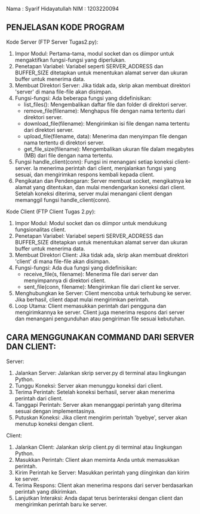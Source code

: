 Nama : Syarif Hidayatullah
NIM : 1203220094

## PENJELASAN KODE PROGRAM ##

Kode Server (FTP Server Tugas2.py):

1. Impor Modul: Pertama-tama, modul socket dan os diimpor untuk mengaktifkan fungsi-fungsi yang diperlukan.
2. Penetapan Variabel: Variabel seperti SERVER_ADDRESS dan BUFFER_SIZE ditetapkan untuk menentukan alamat server dan ukuran buffer untuk menerima data.
3. Membuat Direktori Server: Jika tidak ada, skrip akan membuat direktori 'server' di mana file-file akan disimpan.
4. Fungsi-fungsi: Ada beberapa fungsi yang didefinisikan:
      - list_files(): Mengembalikan daftar file dan folder di direktori server.
      - remove_file(filename): Menghapus file dengan nama tertentu dari direktori server.
      - download_file(filename): Mengirimkan isi file dengan nama tertentu dari direktori server.
      - upload_file(filename, data): Menerima dan menyimpan file dengan nama tertentu di direktori server.
      - get_file_size(filename): Mengembalikan ukuran file dalam megabytes (MB) dari file dengan nama tertentu.
5. Fungsi handle_client(conn): Fungsi ini menangani setiap koneksi client-server. Ia menerima perintah dari client, menjalankan fungsi yang sesuai, dan mengirimkan respons kembali kepada client.
6. Pengikatan dan Pendengaran: Server membuat socket, mengikatnya ke alamat yang ditentukan, dan mulai mendengarkan koneksi dari client. Setelah koneksi diterima, server mulai menangani client dengan memanggil fungsi handle_client(conn).

Kode Client (FTP Client Tugas 2.py):

1. Impor Modul: Modul socket dan os diimpor untuk mendukung fungsionalitas client.
2. Penetapan Variabel: Variabel seperti SERVER_ADDRESS dan BUFFER_SIZE ditetapkan untuk menentukan alamat server dan ukuran buffer untuk menerima data.
3. Membuat Direktori Client: Jika tidak ada, skrip akan membuat direktori 'client' di mana file-file akan disimpan.
4. Fungsi-fungsi: Ada dua fungsi yang didefinisikan:
      - receive_file(s, filename): Menerima file dari server dan menyimpannya di direktori client.
      - sent_file(conn, filename): Mengirimkan file dari client ke server.
5. Menghubungkan ke Server: Client mencoba untuk terhubung ke server. Jika berhasil, client dapat mulai mengirimkan perintah.
6. Loop Utama: Client memasukkan perintah dari pengguna dan mengirimkannya ke server. Client juga menerima respons dari server dan menangani pengunduhan atau pengiriman file sesuai kebutuhan.


## CARA MENGGUNAKAN COMMAND DARI SERVER DAN CLIENT: ##

Server:
1. Jalankan Server: Jalankan skrip server.py di terminal atau lingkungan Python.
2. Tunggu Koneksi: Server akan menunggu koneksi dari client.
3. Terima Perintah: Setelah koneksi berhasil, server akan menerima perintah dari client.
4. Tanggapi Perintah: Server akan menanggapi perintah yang diterima sesuai dengan implementasinya.
5. Putuskan Koneksi: Jika client mengirim perintah 'byebye', server akan menutup koneksi dengan client.

Client:
1. Jalankan Client: Jalankan skrip client.py di terminal atau lingkungan Python.
2. Masukkan Perintah: Client akan meminta Anda untuk memasukkan perintah.
3. Kirim Perintah ke Server: Masukkan perintah yang diinginkan dan kirim ke server.
4. Terima Respons: Client akan menerima respons dari server berdasarkan perintah yang dikirimkan.
5. Lanjutkan Interaksi: Anda dapat terus berinteraksi dengan client dan mengirimkan perintah baru ke server.
